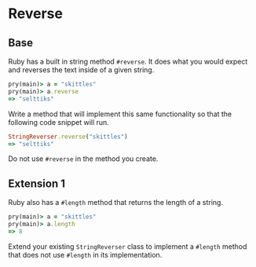 # Reverse

## Base

Ruby has a built in string method `#reverse`. It does what you would expect and reverses the text inside of a given string.

```ruby
pry(main)> a = "skittles"
pry(main)> a.reverse
=> "selttiks"
```

Write a method that will implement this same functionality so that the following code snippet will run.

```ruby
StringReverser.reverse("skittles")
=> "selttiks"
```

Do not use `#reverse` in the method you create.

## Extension 1

Ruby also has a `#length` method that returns the length of a string.

```ruby
pry(main)> a = "skittles"
pry(main)> a.length
=> 8
```

Extend your existing `StringReverser` class to implement a `#length` method that does not use `#length` in its implementation.

